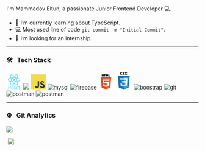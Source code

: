 I'm Mammadov Eltun, a passionate Junior Frontend Developer 💻.

<!-- TODO: Add last video link -->

- :seedling: I’m currently learning about TypeScript.
- :computer: Most used line of code `git commit -m "Initial Commit"`.
- 🤔 I’m looking for an internship.

<hr>

### 🛠 &nbsp; Tech Stack

<img src="https://raw.githubusercontent.com/devicons/devicon/master/icons/react/react-original-wordmark.svg" width=40>  <img src="https://www.vectorlogo.zone/logos/java/java-vertical.svg" width="40"> <img src="https://raw.githubusercontent.com/devicons/devicon/master/icons/javascript/javascript-original.svg" width="40"> <img src="https://www.vectorlogo.zone/logos/mysql/mysql-ar21.svg" alt="mysql" width="40"> <img src="https://www.vectorlogo.zone/logos/firebase/firebase-icon.svg" alt="firebase" width="40"> <img src="https://raw.githubusercontent.com/devicons/devicon/master/icons/html5/html5-original-wordmark.svg" alt="html5" width="40">  <img src="https://raw.githubusercontent.com/devicons/devicon/master/icons/css3/css3-original-wordmark.svg" alt="css3" width="45" height="45"/>  <img src="https://www.vectorlogo.zone/logos/getbootstrap/getbootstrap-icon.svg" alt="boostrap" width="40">  <img src="https://www.vectorlogo.zone/logos/git-scm/git-scm-icon.svg" alt="git" width="40"> <img src="https://www.vectorlogo.zone/logos/getpostman/getpostman-icon.svg" alt="postman" width="40">  <img src="https://www.vectorlogo.zone/logos/visualstudio_code/visualstudio_code-icon.svg" alt="postman" width="40"> 

<hr>

### ⚙️ &nbsp; Git Analytics
 
<p><img align="center" src="https://github-readme-stats.vercel.app/api?username=emammad22&theme=dark&show_icons=true" /></p>
<p>&nbsp;<img align="center" src="https://github-readme-stats.vercel.app/api/top-langs/?username=emammad22&theme=dark&layout=compact" width="410" /></p>

